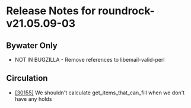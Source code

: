 
# Release Notes for roundrock-v21.05.09-03

## Bywater Only

- NOT IN BUGZILLA - Remove references to libemail-valid-perl

## Circulation

- [[30155]](http://bugs.koha-community.org/bugzilla3/show_bug.cgi?id=30155) We shouldn't calculate get_items_that_can_fill when we don't have any holds


